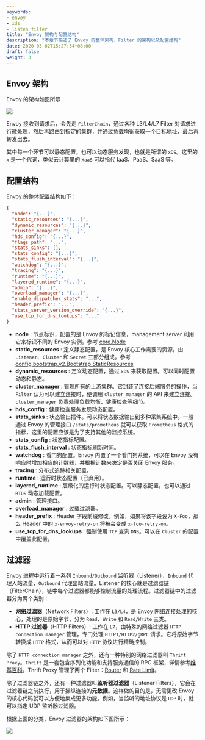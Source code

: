 ```yaml
---
keywords:
- envoy
- xds
- listen filter
title: "Envoy 架构与配置结构"
description: "本章节描述了 Envoy 的整体架构、Filter 的架构以及配置结构"
date: 2020-05-02T15:27:54+08:00
draft: false
weight: 3
---
```


## Envoy 架构

Envoy 的架构如图所示：

![](https://jsdelivr.icloudnative.io/gh/yangchuansheng/imghosting/img/20200504160047.png)

Envoy 接收到请求后，会先走 `FilterChain`，通过各种 L3/L4/L7 Filter 对请求进行微处理，然后再路由到指定的集群，并通过负载均衡获取一个目标地址，最后再转发出去。

其中每一个环节可以静态配置，也可以动态服务发现，也就是所谓的 `xDS`。这里的 `x` 是一个代词，类似云计算里的 `XaaS` 可以指代 IaaS、PaaS、SaaS 等。

## 配置结构

Envoy 的整体配置结构如下：

```json
{
  "node": "{...}",
  "static_resources": "{...}",
  "dynamic_resources": "{...}",
  "cluster_manager": "{...}",
  "hds_config": "{...}",
  "flags_path": "...",
  "stats_sinks": [],
  "stats_config": "{...}",
  "stats_flush_interval": "{...}",
  "watchdog": "{...}",
  "tracing": "{...}",
  "runtime": "{...}",
  "layered_runtime": "{...}",
  "admin": "{...}",
  "overload_manager": "{...}",
  "enable_dispatcher_stats": "...",
  "header_prefix": "...",
  "stats_server_version_override": "{...}",
  "use_tcp_for_dns_lookups": "..."
}
```

+ **node** : 节点标识，配置的是 Envoy 的标记信息，management server 利用它来标识不同的 Envoy 实例。参考 [core.Node](https://www.envoyproxy.io/docs/envoy/latest/api-v2/api/v2/core/base.proto#envoy-api-msg-core-node)
+ **static_resources** : 定义静态配置，是 Envoy 核心工作需要的资源，由 `Listener`、`Cluster` 和 `Secret` 三部分组成。参考 [config.bootstrap.v2.Bootstrap.StaticResources](https://www.envoyproxy.io/docs/envoy/latest/api-v2/config/bootstrap/v2/bootstrap.proto#envoy-api-msg-config-bootstrap-v2-bootstrap-staticresources)
+ **dynamic_resources** : 定义动态配置，通过 `xDS` 来获取配置。可以同时配置动态和静态。
+ **cluster_manager** : 管理所有的上游集群。它封装了连接后端服务的操作，当 `Filter` 认为可以建立连接时，便调用 `cluster_manager` 的 API 来建立连接。`cluster_manager` 负责处理负载均衡、健康检查等细节。
+ **hds_config** : 健康检查服务发现动态配置。
+ **stats_sinks** : 状态输出插件。可以将状态数据输出到多种采集系统中。一般通过 Envoy 的管理接口 `/stats/prometheus` 就可以获取 `Prometheus` 格式的指标，这里的配置应该是为了支持其他的监控系统。
+ **stats_config** : 状态指标配置。
+ **stats_flush_interval** : 状态指标刷新时间。
+ **watchdog** : 看门狗配置。Envoy 内置了一个看门狗系统，可以在 Envoy 没有响应时增加相应的计数器，并根据计数来决定是否关闭 Envoy 服务。
+ **tracing** : 分布式追踪相关配置。
+ **runtime** : 运行时状态配置（已弃用）。
+ **layered_runtime** : 层级化的运行时状态配置。可以静态配置，也可以通过 `RTDS` 动态加载配置。
+ **admin** : 管理接口。
+ **overload_manager** : 过载过滤器。
+ **header_prefix** : Header 字段前缀修改。例如，如果将该字段设为 `X-Foo`，那么 Header 中的 `x-envoy-retry-on` 将被会变成 `x-foo-retry-on`。
+ **use_tcp_for_dns_lookups** : 强制使用 `TCP` 查询 `DNS`。可以在 `Cluster` 的配置中覆盖此配置。

## 过滤器

Envoy 进程中运行着一系列 `Inbound/Outbound` 监听器（Listener），`Inbound` 代理入站流量，`Outbound` 代理出站流量。Listener 的核心就是过滤器链（FilterChain），链中每个过滤器都能够控制流量的处理流程。过滤器链中的过滤器分为两个类别：

+ **网络过滤器**（Network Filters）: 工作在 `L3/L4`，是 Envoy 网络连接处理的核心，处理的是原始字节，分为 `Read`、`Write` 和 `Read/Write` 三类。
+ **HTTP 过滤器**（HTTP Filters）: 工作在 `L7`，由特殊的网络过滤器 `HTTP connection manager` 管理，专门处理 `HTTP1/HTTP2/gRPC` 请求。它将原始字节转换成 `HTTP` 格式，从而可以对 `HTTP` 协议进行精确控制。

除了 `HTTP connection manager` 之外，还有一种特别的网络过滤器叫 `Thrift Proxy`。`Thrift` 是一套包含序列化功能和支持服务通信的 RPC 框架，详情参考[维基百科](https://zh.wikipedia.org/wiki/Thrift)。Thrift Proxy 管理了两个 Filter：[Router](https://www.envoyproxy.io/docs/envoy/latest/configuration/other_protocols/thrift_filters/router_filter) 和 [Rate Limit](https://www.envoyproxy.io/docs/envoy/latest/configuration/other_protocols/thrift_filters/rate_limit_filter)。

除了过滤器链之外，还有一种过滤器叫**监听器过滤器**（Listener Filters），它会在过滤器链之前执行，用于操纵连接的**元数据**。这样做的目的是，无需更改 Envoy 的核心代码就可以方便地集成更多功能。例如，当监听的地址协议是 `UDP` 时，就可以指定 UDP 监听器过滤器。

根据上面的分类，Envoy 过滤器的架构如下图所示：

![](https://jsdelivr.icloudnative.io/gh/yangchuansheng/imghosting/img/20200504224710.png)

